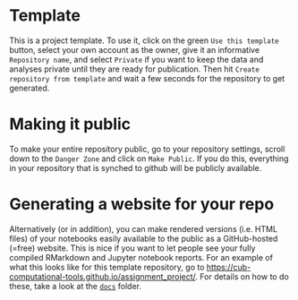 # Template

This is a project template. To use it, click on the green `Use this template` button, select your own account as the owner, give it an informative `Repository name`, and select `Private` if you want to keep the data and analyses private until they are ready for publication. Then hit `Create repository from template` and wait a few seconds for the repository to get generated.

# Making it public

To make your entire repository public, go to your repository settings, scroll down to the `Danger Zone` and click on `Make Public`. If you do this, everything in your repository that is synched to github will be publicly available.

# Generating a website for your repo

Alternatively (or in addition), you can make rendered versions (i.e. HTML files) of your notebooks easily available to the public as a GitHub-hosted (=free) website. This is nice if you want to let people see your fully compiled RMarkdown and Jupyter notebook reports. For an example of what this looks like for this template repository, go to https://cub-computational-tools.github.io/assignment_project/. For details on how to do these, take a look at the [`docs`](docs) folder.
